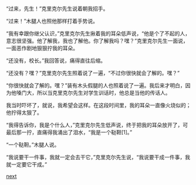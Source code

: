 
“过来，先生！”克里克尔先生说着朝我招手。

“过来！”木腿人也照他那样打着手势说。

“我有幸跟你继父认识，”克里克尔先生揪着我的耳朵低声说，“他是个了不起的人，意志很坚强。他了解我，我也了解他。你了解我吗？嘿？”克里克尔先生一面说，一面恶作剧地狠狠拧我的耳朵。

“还没有，校长。”我回答说，痛得直往后缩。

“还没有？嘿？”克里克尔先生照着说了一遍，“不过你很快就会了解的。嘿？”

“你很快就会了解的。嘿？”装有木头假腿的人也照着说了一遍。我后来才明白，因为他嗓门大，所以当克里克尔先生对学生训话时，他总是当他的传话人。

我当时吓坏了，就说，我希望会这样。在这段时间里，我的耳朵一直像火烧似的；他拧得太狠了。

“我得告诉你，我是个什么人，”克里克尔先生低声说，终于把我的耳朵放开了，可最后那一拧，直痛得我涌出了泪水，“我是一个鞑靼[1]。”

“一个鞑靼。”木腿人说。

“我说要干一件事，我就一定会去干它，”克里克尔先生说，“我说要干成一件事，我就一定要它干成。”

[next](page86.md)